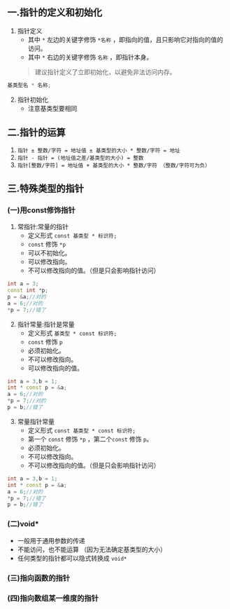 ## 一.指针的定义和初始化

1. 	指针定义
	+	其中 `*` 左边的关键字修饰 `*名称` ，即指向的值，且只影响它对指向的值的访问。
	+	其中 `*` 右边的关键字修饰 `名称` ，即指针本身。
	>建议指针定义了立即初始化，以避免非法访问内存。
```c++
基类型名 * 名称;
```
2. 	指针初始化
	+	注意基类型要相同

## 二.指针的运算
1.	 `指针 ± 整数/字符 = 地址值 ± 基类型的大小 * 整数/字符 = 地址`
2.	 `指针 - 指针 = (地址值之差/基类型的大小) = 整数`
3.	 `指针[整数/字符] = 地址值 + 基类型的大小 * 整数/字符 （整数/字符可为负）`
## 三.特殊类型的指针
### (一)用const修饰指针
1.	常指针:常量的指针
	+	定义形式 `const 基类型 * 标识符;`
	+	`const` 修饰 `*p`
	+	可以不初始化。
	+	可以修改指向。
	+	不可以修改指向的值。（但是只会影响指针访问）
```c++
int a = 3;
const int *p;
p = &a;//对的
a = 6;//对的
*p = 7;//错了
```
2.	指针常量:指针是常量
	+	定义形式 `基类型 * const 标识符;`
	+	`const` 修饰 `p`
	+	必须初始化。
	+	不可以修改指向。
	+	可以修改指向的值。

```c++
int a = 3,b = 1;
int * const p = &a;
a = 6;//对的
*p = 7;//对的
p = b;//错了
```
3.	常量指针常量
	+	定义形式 `const 基类型 * const 标识符;`
	+	第一个 `const` 修饰 `*p` ，第二个`const` 修饰 `p`。
	+	必须初始化。
	+	不可以修改指向。
	+	不可以修改指向的值。（但是只会影响指针访问）

```c++
int a = 3,b = 1;
int * const p = &a;
a = 6;//对的
*p = 7;//错了
p = b;//错了
```

### (二)void*

+	一般用于通用参数的传递
+	不能访问，也不能运算 （因为无法确定基类型的大小）
+	任何类型的指针都可以隐式转换成 `void*`

### (三)指向函数的指针
### (四)指向数组某一维度的指针



